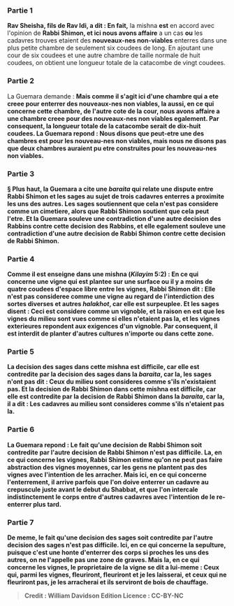 
### Partie 1
<b>Rav Sheisha, fils de Rav Idi, a dit : En fait,</b> la mishna <b>est</b> en accord avec l'opinion de <b>Rabbi Shimon, et ici nous avons affaire</b> a un cas <b>ou</b> les cadavres trouves etaient des <b>nouveaux-nes non-viables</b> enterres dans une plus petite chambre de seulement six coudees de long. En ajoutant une cour de six coudees et une autre chambre de taille normale de huit coudees, on obtient une longueur totale de la catacombe de vingt coudees.

### Partie 2
La Guemara demande : <b>Mais comme il s'agit ici <b>d'une chambre qui a ete creee pour enterrer des <b>nouveaux-nes non viables,</b> la aussi, en ce qui concerne <b>cette</b> chambre, de l'autre cote de la cour, nous avons affaire <b>a une chambre creee pour des <b>nouveaux-nes non viables egalement.</b> Par consequent, la longueur totale de la catacombe <b>serait de dix-huit</b> coudees. La Guemara repond : <b>Nous disons</b> que peut-etre <b>une</b> des chambres est <b>pour les nouveau-nes non viables,</b> mais <b>nous ne disons pas</b> que <b>deux</b> chambres auraient pu etre construites <b>pour les nouveau-nes non viables.</b>

### Partie 3
§ Plus haut, la Guemara a cite une <i>baraita</i> qui relate une dispute entre Rabbi Shimon et les sages au sujet de trois cadavres enterres a proximite les uns des autres. Les sages soutiennent que cela n'est pas considere comme un cimetiere, alors que Rabbi Shimon soutient que cela peut l'etre. <b>Et</b> la Guemara <b>souleve une contradiction</b> d'une autre decision <b>des Rabbins contre</b> cette decision <b>des Rabbins, et elle</b> egalement <b>souleve une contradiction</b> d'une autre decision <b>de Rabbi Shimon contre</b> cette decision <b>de Rabbi Shimon.</b>

### Partie 4
<b>Comme il est enseigne</b> dans une mishna (<i>Kilayim</i> 5:2) : En ce qui concerne <b>une vigne qui est plantee sur</b> une surface ou il y a <b>moins de quatre coudees</b> d'espace libre entre les vignes, <b>Rabbi Shimon dit : Elle n'est pas</b> consideree comme <b>une vigne</b> au regard de l'interdiction des sortes diverses et autres <i>halakhot</i>, car elle est surpeuplee. <b>Et les sages disent : Ceci est</b> considere comme <b>un vignoble, et</b> la raison en est que <b>les vignes du milieu</b> sont <b>vues comme si</b> elles <b>n'etaient pas</b> la, et les vignes exterieures repondent aux exigences d'un vignoble. Par consequent, il est interdit de planter d'autres cultures n'importe ou dans cette zone.

### Partie 5
La decision <b>des sages</b> dans cette mishna est <b>difficile,</b> car elle est contredite <b>par</b> la decision <b>des sages</b> dans la <i>baraita</i>, car la, les sages n'ont pas dit : Ceux du milieu sont consideres comme s'ils n'existaient pas. <b>Et</b> la decision <b>de Rabbi Shimon</b> dans cette mishna est <b>difficile,</b> car elle est contredite <b>par</b> la decision <b>de Rabbi Shimon</b> dans la <i>baraita</i>, car la, il a dit : Les cadavres au milieu sont consideres comme s'ils n'etaient pas la.

### Partie 6
La Guemara repond : Le fait qu'une decision <b>de Rabbi Shimon</b> soit contredite <b>par</b> l'autre decision <b>de Rabbi Shimon</b> n'est <b>pas difficile. La,</b> en ce qui concerne les vignes, Rabbi Shimon estime qu'on ne peut pas faire abstraction des vignes moyennes, car <b>les gens ne plantent pas</b> des vignes <b>avec l'intention de les arracher</b>. Mais <b>ici,</b> en ce qui concerne l'enterrement, <b>il arrive parfois</b> que l'on doive enterrer un cadavre <b>au crepuscule</b> juste avant le debut du Shabbat, <b>et que l'on intercale indistinctement</b> le corps entre d'autres cadavres avec l'intention de le re-enterrer plus tard.

### Partie 7
De meme, le fait qu'une decision <b>des sages</b> soit contredite <b>par</b> l'autre decision <b>des sages</b> n'est <b>pas difficile. Ici,</b> en ce qui concerne la sepulture, <b>puisque c'est une honte</b> d'enterrer des corps si proches les uns des autres, <b>on ne l'appelle pas</b> une zone de <b>graves.</b> Mais <b>la,</b> en ce qui concerne les vignes, le proprietaire de la vigne <b>se dit</b> a lui-meme : <b>Ceux qui, parmi</b> les vignes, <b>fleuriront, fleuriront</b> et je les laisserai, <b>et</b> ceux qui <b>ne fleuriront pas,</b> je les arracherai et <b>ils serviront de bois de chauffage.</b>

>Credit : William Davidson Edition
>Licence : CC-BY-NC